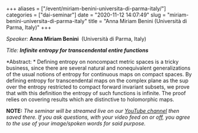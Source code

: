 +++
aliases = ["/event/miriam-benini-universita-di-parma-italy/"]
categories = ["dai-seminar"]
date = "2020-11-12 14:07:49"
slug = "miriam-benini-universita-di-parma-italy"
title = "Anna Miriam Benini  (Università di Parma, Italy)"
+++


*Speaker:* **Anna Miriam Benini**  (Università di Parma, Italy)

*Title: **Infinite entropy for transcendental entire functions***

*Abstract: * Defining entropy on noncompact metric spaces is a tricky
business, since there are several natural and nonequivalent
generalizations of the usual notions of entropy for continuous maps on
compact spaces. By defining entropy for transcendental maps on the
complex plane as the sup over the entropy restricted to compact forward
invariant subsets, we prove that with this definition the entropy of
such functions is infinite. The proof relies on covering results which
are distinctive to holomorphic maps.

**NOTE:** *The seminar will be streamed live on our [YouTube
channel](https://www.youtube.com/channel/UCyNNg155G3iLS7l-qZjboyg) then
saved there. If you ask questions, with your video feed on or off, you
agree to the use of your image/spoken words for said purpose.*
